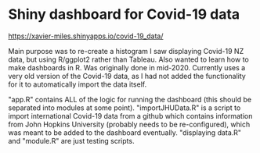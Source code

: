 # Shiny dashboard for Covid-19 data

https://xavier-miles.shinyapps.io/covid-19_data/

Main purpose was to re-create a histogram I saw displaying Covid-19 NZ data, but using R/ggplot2 rather than Tableau. Also wanted to learn how to make dashboards in R.
Was originally done in mid-2020. Currently uses a very old version of the Covid-19 data, as I had not added the functionality for it to automatically import the data itself.

"app.R" contains ALL of the logic for running the dashboard (this should be separated into modules at some point). 
"importJHUData.R" is a script to import international Covid-19 data from a github which contains information from John Hopkins University (probably needs to be re-configured), which was meant to be added to the dashboard eventually.
"displaying data.R" and "module.R" are just testing scripts.
